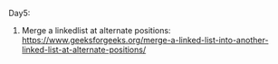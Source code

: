 Day5: 
1. Merge a linkedlist at alternate positions: https://www.geeksforgeeks.org/merge-a-linked-list-into-another-linked-list-at-alternate-positions/
